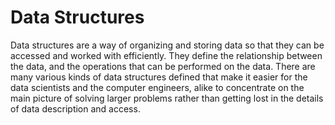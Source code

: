 # Data Structures

Data structures are a way of organizing and storing data so that they can be accessed and worked with efficiently. They define the relationship between the data, and the operations that can be performed on the data. There are many various kinds of data structures defined that make it easier for the data scientists and the computer engineers, alike to concentrate on the main picture of solving larger problems rather than getting lost in the details of data description and access.
